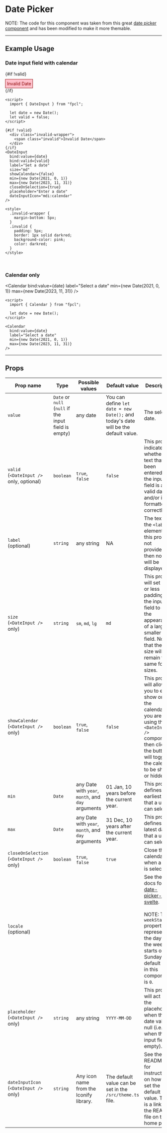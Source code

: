 <script lang="ts">
  import { Calendar, DateInput } from "/src/lib";

  let date = new Date();
  let valid = false;
</script>


# Date Picker

NOTE: The code for this component was taken from this great <a href="https://github.com/probablykasper/date-picker-svelte." class="underline primary">date picker component</a> and has been modified to make it more themable.

---

## Example Usage

### Date input field with calendar

{#if !valid}
  <div class="invalid-wrapper">
    <span class="invalid">Invalid Date</span>
  </div>
{/if}
<DateInput
  bind:value={date}
  bind:valid={valid}
  label="Set a date"
  size="md"
  showCalendar={false}
  min={new Date(2021, 0, 1)}
  max={new Date(2023, 11, 31)}
  closeOnSelection={true}
  placeholder="Enter a date"
  dateInputIcon="mdi:calendar"
/>

```svelte
<script>
  import { DateInput } from "fpcl";

  let date = new Date();
  let valid = false;
</script>

{#if !valid}
  <div class="invalid-wrapper">
    <span class="invalid">Invalid Date</span>
  </div>
{/if}
<DateInput
  bind:value={date}
  bind:valid={valid}
  label="Set a date"
  size="md"
  showCalendar={false}
  min={new Date(2021, 0, 1)}
  max={new Date(2023, 11, 31)}
  closeOnSelection={true}
  placeholder="Enter a date"
  dateInputIcon="mdi:calendar"
/>

<style>
  .invalid-wrapper {
    margin-bottom: 5px;
  }
  .invalid {
    padding: 5px;
    border: 1px solid darkred;
    background-color: pink;
    color: darkred;
  }
</style>
```

<br>

### Calendar only

<Calendar
  bind:value={date}
  label="Select a date"
  min={new Date(2021, 0, 1)}
  max={new Date(2023, 11, 31)}
/>

```svelte
<script>
  import { Calendar } from "fpcl";

  let date = new Date();
</script>

<Calendar
  bind:value={date}
  label="Select a date"
  min={new Date(2021, 0, 1)}
  max={new Date(2023, 11, 31)}
/>
```

---

## Props
| Prop name | Type | Possible values | Default value | Description |
| --------- | ---- | --------------- | ------------- | ----------- |
| `value` | `Date` or `null` (`null` if the input field is empty) | any date | You can define `let date = new Date();` and today's date will be the default value. | The selected date. |
| `valid`<br>(`<DateInput />` only, optional) | `boolean` | `true`, `false` | `false` | This prop indicates whether the text that has been entered into the input field is a valid date and/or is formatted correctly. |
| `label`<br>(optional) | `string` | any string | NA | The text for the `<label>` element. If this prop is not provided, then no label will be displayed. |
| `size`<br>(`<DateInput />` only) | `string` | `sm`, `md`, `lg` | `md` | This prop will set more or less padding for the input field to give the appearance of a larger or smaller input field. Note that the text size will remain the same for all sizes. |
| `showCalendar`<br>(`<DateInput />` only) | `boolean` | `true`, `false` | `false` | This prop will allow you to either show or hide the calendar. If you are using the `<DateInput />` component, then clicking the button will toggle the calendar to be shown or hidden. |
| `min` | `Date` | any Date with `year`, `month`, and `day` arguments | 01 Jan, 10 years before the current year. | This prop defines the earliest date that a user can select. |
| `max` | `Date` | any Date with `year`, `month`, and `day` arguments | 31 Dec, 10 years after the current year. | This prop defines the latest date that a user can select. |
| `closeOnSelection`<br>(`<DateInput />` only) | `boolean` | `true`, `false` | `true` | Close the calendar when a date is selected. |
| `locale`<br>(optional) | | | | See the docs for <a href="https://date-picker-svelte.kasper.space/docs" class="underline primary">date-picker-svelte</a>.<br><br>NOTE: The `weekStartsOn` property represents the day that the week starts on. `0` = Sunday. The default value in this component is `0`. |
| `placeholder`<br>(`<DateInput />` only) | `string` | any string | `YYYY-MM-DD` | This prop will act as the placeholder when the date value is null (i.e. when the input field is empty). | 
| `dateInputIcon`<br>(`<DateInput />` only) | `string` | Any icon name from the Iconify library. | The default value can be set in the `/src/theme.ts` file. | See the README file for instructions on how to set the default value. There is a link to the README file on the home page. |

<style>
  .invalid-wrapper {
    margin-bottom: 5px;
  }
  .invalid {
    padding: 5px;
    border: 1px solid darkred;
    background-color: pink;
    color: darkred;
  }
</style>
